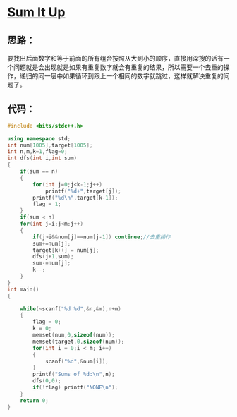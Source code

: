 # [Sum It Up](http://acm.hdu.edu.cn/showproblem.php?pid=1258)
## 思路：
要找出后面数字和等于前面的所有组合按照从大到小的顺序，直接用深搜的话有一个问题就是会出现就是如果有重复数字就会有重复的结果，所以需要一个去重的操作，递归的同一层中如果循环到跟上一个相同的数字就跳过，这样就解决重复的问题了。
## 代码：
```cpp
#include <bits/stdc++.h>

using namespace std;
int num[1005],target[1005];
int n,m,k=1,flag=0;
int dfs(int i,int sum)
{
    if(sum == n)
    {
        for(int j=0;j<k-1;j++)
            printf("%d+",target[j]);
        printf("%d\n",target[k-1]);
        flag = 1;
    }
    if(sum < n)
    for(int j=i;j<m;j++)
    {
        if(j>i&&num[j]==num[j-1]) continue;//去重操作
        sum+=num[j];
        target[k++] = num[j];
        dfs(j+1,sum);
        sum-=num[j];
        k--;
    }
}
int main()
{

    while(~scanf("%d %d",&n,&m),n+m)
    {
        flag = 0;
        k = 0;
        memset(num,0,sizeof(num));
        memset(target,0,sizeof(num));
        for(int i = 0;i < m; i++)
        {
            scanf("%d",&num[i]);
        }
        printf("Sums of %d:\n",n);
        dfs(0,0);
        if(!flag) printf("NONE\n");
    }
    return 0;
}

```
